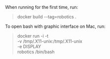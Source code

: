 When running for the first time, run: 

> docker build --tag=robotics .

To open bash with graphic interface on Mac, run: 

> docker run -i -t \
	-v /tmp/.X11-unix:/tmp/.X11-unix \
	-e DISPLAY \
	robotics /bin/bash